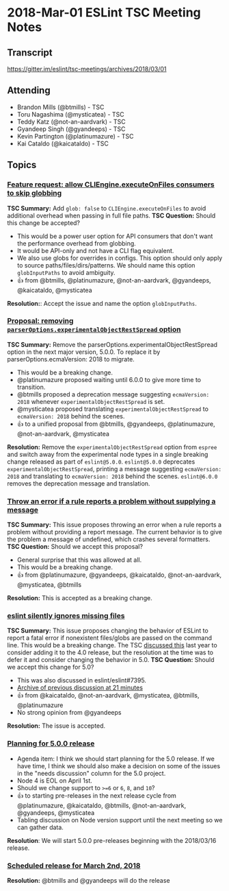 # 2018-Mar-01 ESLint TSC Meeting Notes

## Transcript

https://gitter.im/eslint/tsc-meetings/archives/2018/03/01

## Attending

* Brandon Mills (@btmills) - TSC
* Toru Nagashima (@mysticatea) - TSC
* Teddy Katz (@not-an-aardvark) - TSC
* Gyandeep Singh (@gyandeeps) - TSC
* Kevin Partington (@platinumazure) - TSC
* Kai Cataldo (@kaicataldo) - TSC

## Topics

### [Feature request: allow CLIEngine.executeOnFiles consumers to skip globbing](https://github.com/eslint/eslint/issues/9972)

**TSC Summary:** Add `glob: false` to `CLIEngine.executeOnFiles` to avoid additional overhead when passing in full file paths.
**TSC Question:** Should this change be accepted?

* This would be a power user option for API consumers that don't want the performance overhead from globbing.
* It would be API-only and not have a CLI flag equivalent.
* We also use globs for overrides in configs. This option should only apply to source paths/files/dirs/patterns. We should name this option `globInputPaths` to avoid ambiguity.
* :+1: from @btmills, @platinumazure, @not-an-aardvark, @gyandeeps, @kaicataldo, @mysticatea

**Resolution:**: Accept the issue and name the option `globInputPaths`.

### [Proposal: removing `parserOptions.experimentalObjectRestSpread` option](https://github.com/eslint/eslint/issues/9990)

**TSC Summary:** Remove the parserOptions.experimentalObjectRestSpread option in the next major version, 5.0.0.
To replace it by parserOptions.ecmaVersion: 2018 to migrate.

* This would be a breaking change.
* @platinumazure proposed waiting until 6.0.0 to give more time to transition.
* @btmills proposed a deprecation message suggesting `ecmaVersion: 2018` whenever `experimentalObjectRestSpread` is set.
* @mysticatea proposed translating `experimentalObjectRestSpread` to `ecmaVersion: 2018` behind the scenes.
* :+1: to a unified proposal from @btmills, @gyandeeps, @platinumazure, @not-an-aardvark, @mysticatea

**Resolution:** Remove the `experimentalObjectRestSpread` option from `espree` and switch away from the experimental node types in a single breaking change released as part of `eslint@5.0.0`. `eslint@5.0.0` deprecates `experimentalObjectRestSpread`, printing a message suggesting `ecmaVersion: 2018` and translating to `ecmaVersion: 2018` behind the scenes. `eslint@6.0.0` removes the deprecation message and translation.

### [Throw an error if a rule reports a problem without supplying a message](https://github.com/eslint/eslint/issues/10011)

**TSC Summary:** This issue proposes throwing an error when a rule reports a problem without providing a report message. The current behavior is to give the problem a message of undefined, which crashes several formatters.
**TSC Question:** Should we accept this proposal?

* General surprise that this was allowed at all.
* This would be a breaking change.
* :+1: from @platinumazure, @gyandeeps, @kaicataldo, @not-an-aardvark, @mysticatea, @btmills

**Resolution:** This is accepted as a breaking change.

### [eslint silently ignores missing files](https://github.com/eslint/eslint/issues/7390)

**TSC Summary:** This issue proposes changing the behavior of ESLint to report a fatal error if nonexistent files/globs are passed on the command line. This would be a breaking change. The TSC [discussed this](https://github.com/eslint/tsc-meetings/blob/b76a2f0ba1f8701602e7d5178f28b3a80bf98a27/notes/2017/2017-03-30.md#breaking-report-file-not-found-errors) last year to consider adding it to the 4.0 release, but the resolution at the time was to defer it and consider changing the behavior in 5.0.
**TSC Question:** Should we accept this change for 5.0?

* This was also discussed in eslint/eslint#7395.
* [Archive of previous discussion at 21 minutes](https://gitter.im/eslint/tsc-meetings/archives/2017/03/30)
* :+1: from @kaicataldo, @not-an-aardvark, @mysticatea, @btmills, @platinumazure
* No strong opinion from @gyandeeps

**Resolution:** The issue is accepted.

### [Planning for 5.0.0 release](https://github.com/eslint/tsc-meetings/issues/77#issuecomment-369674788)

* Agenda item: I think we should start planning for the 5.0 release. If we have time, I think we should also make a decision on some of the issues in the "needs discussion" column for the 5.0 project.
* Node 4 is EOL on April 1st.
* Should we change support to `>=6` or `6`, `8`, and `10`?
* :+1: to starting pre-releases in the next release cycle from @platinumazure, @kaicataldo, @btmills, @not-an-aardvark, @gyandeeps, @mysticatea
* Tabling discussion on Node version support until the next meeting so we can gather data.

**Resolution**: We will start 5.0.0 pre-releases beginning with the 2018/03/16 release.

### [Scheduled release for March 2nd, 2018](https://github.com/eslint/eslint/issues/9997)

**Resolution:** @btmills and @gyandeeps will do the release
